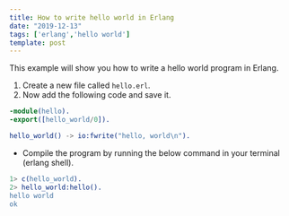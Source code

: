 ```yaml
---
title: How to write hello world in Erlang
date: "2019-12-13"
tags: ['erlang','hello world']
template: post
---
```


This example will show you how to write a hello world program in Erlang.

1. Create a new file called `hello.erl`.
2. Now add the following code and save it.

```erlang
-module(hello).
-export([hello_world/0]).

hello_world() -> io:fwrite("hello, world\n").
```

- Compile the program by running the below command in your terminal (erlang shell).

```erlang
1> c(hello_world).
2> hello_world:hello().
hello world
ok
```
